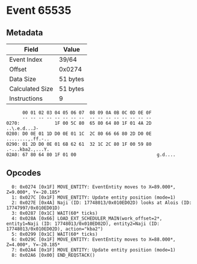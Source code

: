 # Event 65535

## Metadata

| Field           | Value    |
|-----------------|----------|
| Event Index     | 39/64    |
| Offset          | 0x0274   |
| Data Size       | 51 bytes |
| Calculated Size | 51 bytes |
| Instructions    | 9        |

```
      00 01 02 03 04 05 06 07  08 09 0A 0B 0C 0D 0E 0F
      -- -- -- -- -- -- -- --  -- -- -- -- -- -- -- --
0270:             1F 00 5C 80  65 80 64 80 1F 01 4A 2D      ..\.e.d...J-
0280: D0 0E 01 1D D0 0E 01 1C  2C 80 66 66 80 2D D0 0E  ........,.ff.-..
0290: 01 2D D0 0E 01 6B 62 61  32 1C 2C 80 1F 00 59 80  .-...kba2.,...Y.
02A0: 67 80 64 80 1F 01 00                              g.d....         
```

## Opcodes

```
  0: 0x0274 [0x1F] MOVE_ENTITY: EventEntity moves to X=89.000*, Z=9.000*, Y=-20.185*
  1: 0x027C [0x1F] MOVE_ENTITY: Update entity position (mode=1)
  2: 0x027E [0x4A] Naji (ID: 17748013/0x010ED02D) looks at Alois (ID: 17747997/0x010ED01D)
  3: 0x0287 [0x1C] WAIT(60* ticks)
  4: 0x028A [0x66] LOAD_EXT_SCHEDULER_MAIN(work_offset=2*, entity1=Naji (ID: 17748013/0x010ED02D), entity2=Naji (ID: 17748013/0x010ED02D), action="kba2")
  5: 0x0299 [0x1C] WAIT(60* ticks)
  6: 0x029C [0x1F] MOVE_ENTITY: EventEntity moves to X=88.000*, Z=4.000*, Y=-20.185*
  7: 0x02A4 [0x1F] MOVE_ENTITY: Update entity position (mode=1)
  8: 0x02A6 [0x00] END_REQSTACK()
```
